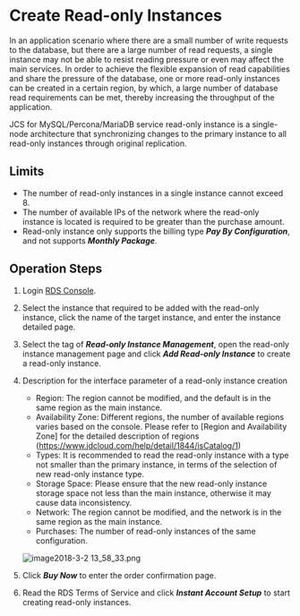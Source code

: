 # Create Read-only Instances
In an application scenario where there are a small number of write requests to the database, but there are a large number of read requests, a single instance may not be able to resist reading pressure or even may affect the main services. In order to achieve the flexible expansion of read capabilities and share the pressure of the database, one or more read-only instances can be created in a certain region, by which, a large number of database read requirements can be met, thereby increasing the throughput of the application.

JCS for MySQL/Percona/MariaDB service read-only instance is a single-node architecture that synchronizing changes to the primary instance to all read-only instances through original replication.

## Limits
* The number of read-only instances in a single instance cannot exceed 8.
* The number of available IPs of the network where the read-only instance is located is required to be greater than the purchase amount.
* Read-only instance only supports the billing type ***Pay By Configuration***, and not supports ***Monthly Package***.

## Operation Steps
1. Login [RDS Console](https://rds-console.jdcloud.com/database).
2. Select the instance that required to be added with the read-only instance, click the name of the target instance, and enter the instance detailed page.
3. Select the tag of ***Read-only Instance Management***, open the read-only instance management page and click ***Add Read-only Instance*** to create a read-only instance.
4. Description for the interface parameter of a read-only instance creation
    * Region: The region cannot be modified, and the default is in the same region as the main instance.
    * Availability Zone: Different regions, the number of available regions varies based on the console. Please refer to [Region and Availability Zone] for the detailed description of regions (https://www.jdcloud.com/help/detail/1844/isCatalog/1)
    * Types: It is recommended to read the read-only instance with a type not smaller than the primary instance, in terms of the selection of new read-only instance type.
    * Storage Space: Please ensure that the new read-only instance storage space not less than the main instance, otherwise it may cause data inconsistency.
    * Network: The region cannot be modified, and the network is in the same region as the main instance.
    * Purchases: The number of read-only instances of the same configuration.
    
    ![image2018-3-2 13_58_33.png](https://img1.jcloudcs.com/cms/e13a1926-043c-49e1-a94c-c27f1491f3bc20180302140739.png)

5. Click ***Buy Now*** to enter the order confirmation page.
6. Read the RDS Terms of Service and click ***Instant Account Setup*** to start creating read-only instances.
